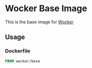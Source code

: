 # Wocker Base Image

This is the base image for [Wocker](https://wckr.github.io/)

## Usage

### Dockerfile

```dockerfile
FROM wocker/base
```
